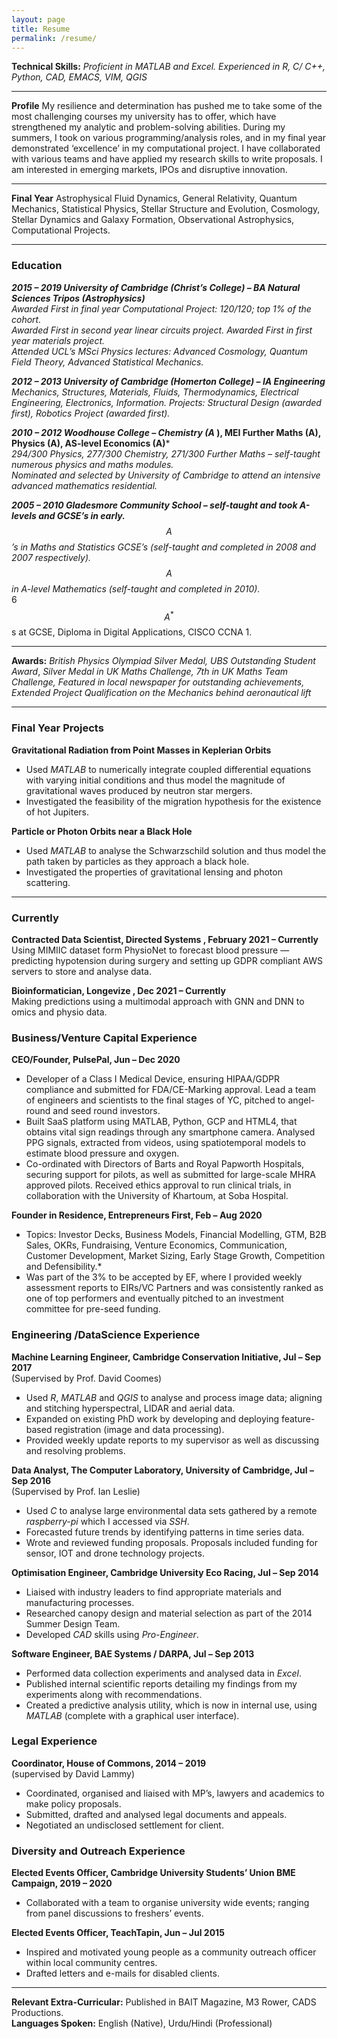 ```yaml
---
layout: page
title: Resume
permalink: /resume/
---
```

**Technical Skills:** *Proficient in MATLAB and Excel. Experienced in R, C/ C++, Python, CAD, EMACS, VIM, QGIS*

------

**Profile** My resilience and determination has pushed me to take some of the most challenging courses my university has to offer, which have strengthened my analytic and problem-solving abilities. During my summers, I took on various programming/analysis roles, and in my final year demonstrated ‘excellence’ in my computational project. I have collaborated with various teams and have applied my research skills to write proposals. I am interested in emerging markets, IPOs and disruptive innovation.

------

**Final Year** Astrophysical Fluid Dynamics, General Relativity, Quantum Mechanics, Statistical Physics, Stellar Structure and Evolution, Cosmology, Stellar Dynamics and Galaxy Formation, Observational Astrophysics, Computational Projects.

------

### **Education**

***2015 – 2019 University of Cambridge (Christ’s College) – BA Natural Sciences Tripos (Astrophysics)*** <br/>
*Awarded First in final year Computational Project: 120/120; top 1% of the cohort.*
<br/>
*Awarded First in second year linear circuits project. Awarded First in first year materials project.* <br/>
*Attended UCL’s MSci Physics lectures: Advanced Cosmology, Quantum Field Theory, Advanced Statistical Mechanics.*

***2012 – 2013 University of Cambridge (Homerton College) – IA Engineering*** <br/>
*Mechanics, Structures, Materials, Fluids, Thermodynamics, Electrical* *Engineering, Electronics, Information. Projects: Structural Design (awarded first), Robotics Project (awarded first).*

***2010 – 2012 Woodhouse College – Chemistry (A<sup>*</sup> ), MEI Further Maths (A), Physics (A), AS-level Economics (A)*** <br/>
*294/300 Physics, 277/300 Chemistry, 271/300 Further Maths – self-taught numerous physics and maths modules.* <br/>
*Nominated and selected by University of Cambridge to attend an intensive advanced mathematics residential.*

***2005 – 2010 Gladesmore Community School – self-taught and took A-levels and GCSE’s in early.*** <br/>
*$$A$$’s in Maths and Statistics GCSE’s (self-taught and completed in 2008 and 2007 respectively).* <br/>
*$$A$$ in A-level Mathematics (self-taught and completed in 2010).* <br/>
6 $$A^*$$s at GCSE, Diploma in Digital Applications, CISCO CCNA 1.

------

**Awards:** *British Physics Olympiad Silver Medal, UBS Outstanding Student Award*, *Silver Medal in UK Maths Challenge, 7th in UK Maths Team Challenge,* *Featured in local newspaper for outstanding achievements, Extended Project Qualification on the Mechanics behind aeronautical lift*

------

### **Final Year Projects**

**Gravitational Radiation from Point Masses in Keplerian Orbits**

- Used *MATLAB* to numerically integrate coupled differential equations with varying initial conditions and thus model the magnitude of gravitational waves produced by neutron star mergers.
- Investigated the feasibility of the migration hypothesis for the existence of hot Jupiters.

**Particle or Photon Orbits near a Black Hole**

- Used *MATLAB* to analyse the Schwarzschild solution and thus model the path taken by particles as they approach a black hole.
- Investigated the properties of gravitational lensing and photon scattering.

------

### **Currently**

**Contracted Data Scientist, Directed Systems , February 2021 – Currently** <br/>
Using MIMIIC dataset form PhysioNet to forecast blood pressure — predicting hypotension during surgery and setting up GDPR compliant AWS servers to store and analyse data.



**Bioinformatician, Longevize , Dec 2021 – Currently** <br/>
Making predictions using a multimodal approach with GNN and DNN to omics and physio data.

### **Business/Venture Capital Experience**

**CEO/Founder, PulsePal, Jun – Dec 2020** <br/>
* Developer of a Class I Medical Device, ensuring HIPAA/GDPR compliance and submitted for FDA/CE-Marking approval. Lead a team of engineers and scientists to the final stages of YC, pitched to angel-round and seed round investors.
* Built SaaS platform using MATLAB, Python, GCP and HTML4, that obtains vital sign readings through any smartphone camera. Analysed PPG signals, extracted from videos, using spatiotemporal models to estimate blood pressure and oxygen.
* Co-ordinated with Directors of Barts and Royal Papworth Hospitals, securing support for pilots, as well as submitted for large-scale MHRA approved pilots. Received ethics approval to run clinical trials, in collaboration with the University of Khartoum, at Soba Hospital.



**Founder in Residence, Entrepreneurs First, Feb – Aug 2020**
* Topics: Investor Decks, Business Models, Financial Modelling, GTM, B2B Sales, OKRs, Fundraising, Venture Economics, Communication, Customer Development, Market Sizing, Early Stage Growth, Competition and Defensibility.*
*  Was part of the 3% to be accepted by EF, where I provided weekly assessment reports to EIRs/VC Partners and was consistently ranked as one of top performers and eventually pitched to an investment committee for pre-seed funding.

### **Engineering /DataScience Experience**

**Machine Learning Engineer, Cambridge Conservation Initiative, Jul – Sep 2017**<br/>(Supervised by Prof. David Coomes)
* Used *R*, *MATLAB* and *QGIS* to analyse and process image data; aligning and stitching hyperspectral, LIDAR and aerial data.
* Expanded on existing PhD work by developing and deploying feature-based registration (image and data processing).
* Provided weekly update reports to my supervisor as well as discussing and resolving problems.



**Data Analyst, The Computer Laboratory, University of Cambridge, Jul – Sep 2016**<br/>(Supervised by Prof. Ian Leslie)

* Used *C* to analyse large environmental data sets gathered by a remote *raspberry-pi* which I accessed via *SSH*.
* Forecasted future trends by identifying patterns in time series data.
* Wrote and reviewed funding proposals. Proposals included funding for sensor, IOT and drone technology projects.



**Optimisation Engineer, Cambridge University Eco Racing, Jul – Sep 2014**
* Liaised with industry leaders to find appropriate materials and manufacturing processes.
* Researched canopy design and material selection as part of the 2014 Summer Design Team.
* Developed *CAD* skills using *Pro-Engineer*.



**Software Engineer, BAE Systems / DARPA, Jul – Sep 2013**     

* Performed data collection experiments and analysed data in *Excel*.
* Published internal scientific reports detailing my findings from my experiments along with recommendations.
* Created a predictive analysis utility, which is now in internal use, using *MATLAB* (complete with a graphical user interface).



### **Legal Experience**

**Coordinator, House of Commons, 2014 –  2019** <br/> (supervised by David Lammy)

- Coordinated, organised and liaised with MP’s, lawyers and academics to make policy proposals.
- Submitted, drafted and analysed legal documents and appeals.
- Negotiated an undisclosed settlement for client.



###  **Diversity and Outreach Experience**

**Elected Events Officer, Cambridge University Students’ Union BME Campaign, 2019 –  2020**  
- Collaborated with a team to organise university wide events; ranging from panel discussions to freshers’ events.



**Elected Events Officer, TeachTapin, Jun – Jul 2015**  
- Inspired and motivated young people as a community outreach officer within local community centres.
- Drafted letters and e-mails for disabled clients.



------

**Relevant Extra-Curricular:** Published in BAIT Magazine, M3 Rower, CADS Productions.
<br/>
**Languages Spoken:** English (Native), Urdu/Hindi (Professional)
